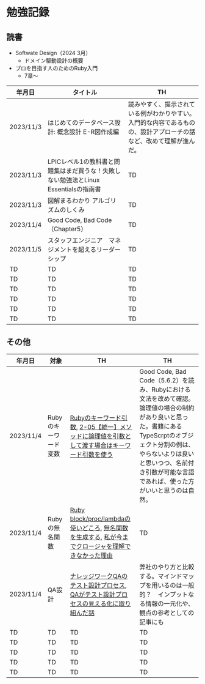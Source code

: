# 勉強記録

## 読書

- Softwate Design（2024 3月）
  - ドメイン駆動設計の概要
- プロを目指す人のためのRuby入門
  - 7章〜

| 年月日 | タイトル | TH |
| ---- | ---- | ---- |
| 2023/11/3 | はじめてのデータベース設計: 概念設計 E-R図作成編 | 読みやすく、提示されている例がわかりやすい。入門的な内容であるものの、設計アプローチの話など、改めて理解が進んだ。 |
| 2023/11/3 | LPICレベル1の教科書と問題集はまだ買うな！失敗しない勉強法とLinux Essentialsの指南書 | TD |
| 2023/11/3 | 図解まるわかり アルゴリズムのしくみ | TD |
| 2023/11/4 | Good Code, Bad Code （Chapter5） | TD |
| 2023/11/5 | スタッフエンジニア　マネジメントを超えるリーダーシップ | TD |
| TD | TD | TD |
| TD | TD | TD |
| TD | TD | TD |
| TD | TD | TD |
| TD | TD | TD |
| TD | TD | TD |

## その他

| 年月日 | 対象 | TH | TH |
| ---- | ---- | ---- | ---- |
| 2023/11/4 | Rubyのキーワード変数 | [Rubyのキーワード引数](https://tokitsubaki.com/ruby-keyword-arguments/531/), [2-05【統一】メソッドに論理値を引数として渡す場合はキーワード引数を使う](https://techracho.bpsinc.jp/hachi8833/2016_12_21/31756#2-05) | Good Code, Bad Code（5.6.2）を読み、Rubyにおける文法を改めて確認。論理値の場合の制約があり良いと思った。書籍にあるTypeScrptのオブジェクト分割の例は、やらないよりは良いと思いつつ、名前付き引数が可能な言語であれば、使った方がいいと思うのは自然。 |
| 2023/11/4 | Rubyの無名関数 | [Ruby block/proc/lambdaの使いどころ](https://qiita.com/kidach1/items/15cfee9ec66804c3afd2), [無名関数を生成する](https://rubytips86.hatenablog.com/entry/2014/03/28/143317), [私が今までクロージャを理解できなかった理由](https://artgear.hatenablog.com/entry/20120115/1326635158) | TD |
| 2023/11/4  | QA設計 | [ナレッジワークQAのテスト設計プロセス](https://note.com/knowledgework/n/ne125806c318c), [QAがテスト設計プロセスの見える化に取り組んだ話](https://blog.cybozu.io/entry/2018/08/06/080000)  | 弊社のやり方と比較する。マインドマップを用いるのは一般的？　インプットなる情報の一元化や、観点の参考としての記事にも |
| TD | TD | TD | TD |
| TD | TD | TD | TD |
| TD | TD | TD | TD |
| TD | TD | TD | TD |
| TD | TD | TD | TD |
